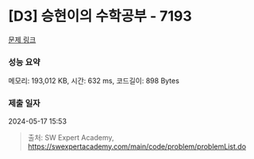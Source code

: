 # [D3] 승현이의 수학공부 - 7193 

[문제 링크](https://swexpertacademy.com/main/code/problem/problemDetail.do?contestProbId=AWksRkI6AR0DFAVE) 

### 성능 요약

메모리: 193,012 KB, 시간: 632 ms, 코드길이: 898 Bytes

### 제출 일자

2024-05-17 15:53



> 출처: SW Expert Academy, https://swexpertacademy.com/main/code/problem/problemList.do